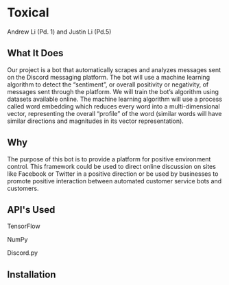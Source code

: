 # Toxical
Andrew Li (Pd. 1) and Justin Li (Pd.5)

## What It Does

Our project is a bot that automatically scrapes and analyzes messages sent on the Discord messaging platform. The bot will use a machine learning algorithm to detect the “sentiment”, or overall positivity or negativity, of messages sent through the platform. We will train the bot’s algorithm using datasets available online. The machine learning algorithm will use a process called word embedding which reduces every word into a multi-dimensional vector, representing the overall “profile” of the word (similar words will have similar directions and magnitudes in its vector representation). 

## Why

The purpose of this bot is to provide a platform for positive environment control. This framework could be used to direct online discussion on sites like Facebook or Twitter in a positive direction or be used by businesses to promote positive interaction between automated customer service bots and customers.

## API's Used
TensorFlow

NumPy

Discord.py

## Installation
